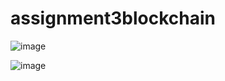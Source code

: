 # assignment3blockchain

![image](https://user-images.githubusercontent.com/80254372/197245117-b3a98629-bc17-400a-8b9f-03e476bb9f3d.png)


![image](https://user-images.githubusercontent.com/80254372/197245181-676cf845-29db-4a99-9ad2-c07c0287fad4.png)
